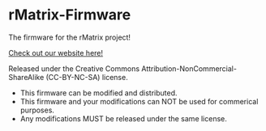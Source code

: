 # rMatrix-Firmware
 
The firmware for the rMatrix project!

[Check out our website here!](https://www.rmatrix.xyz)

Released under the Creative Commons Attribution-NonCommercial-ShareAlike (CC-BY-NC-SA) license.

- This firmware can be modified and distributed.
- This firmware and your modifications can NOT be used for commerical purposes.
- Any modifications MUST be released under the same license.
